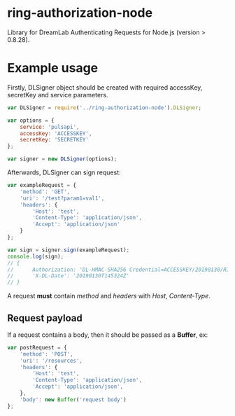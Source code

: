 # ring-authorization-node

Library for DreamLab Authenticating Requests for Node.js (version > 0.8.28).

# Example usage

Firstly, DLSigner object should be created with required accessKey, secretKey 
and service parameters.

```js
var DLSigner = require('../ring-authorization-node').DLSigner;

var options = {
    service: 'pulsapi',
    accessKey: 'ACCESSKEY',
    secretKey: 'SECRETKEY'
};

var signer = new DLSigner(options);
```

Afterwards, DLSigner can sign request:

```js
var exampleRequest = {
    'method': 'GET',
    'uri': '/test?param1=val1',
    'headers': {
        'Host': 'test',
        'Content-Type': 'application/json',
        'Accept': 'application/json'
    }
};

var sign = signer.sign(exampleRequest);
console.log(sign);
// { 
//      Authorization: 'DL-HMAC-SHA256 Credential=ACCESSKEY/20190130/RING/pulsapi/dl1_request,SignedHeaders=accept;content-type;host;x-dl-date,Signature=134d6e5fdfb4f16263ac622a94fb5eee612d234be2ba86b093215ebdc80af1f9',
//      'X-DL-Date': '20190130T145324Z'
// }
```
A request **must** contain *method* and *headers* with *Host*, *Content-Type*.

## Request payload

If a request contains a body, then it should be passed as a **Buffer**, ex:
```js
var postRequest = {
    'method': 'POST',
    'uri': '/resources',
    'headers': {
        'Host': 'test',
        'Content-Type': 'application/json',
        'Accept': 'application/json',
    },
    'body': new Buffer('request body')
};
```
